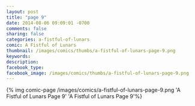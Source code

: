 ```yaml
---
layout: post
title: "page 9"
date: 2014-08-06 09:09:01 -0700
comments: false
sharing: false
categories: a-fistful-of-lunars
comic: A Fistful of Lunars
thumbnail: /images/comics/thumbs/a-fistful-of-lunars-page-9.png
keywords: 
description: 
facebook_type: 
facebook_image: /images/comics/thumbs/a-fistful-of-lunars-page-9.png
---
```

{% img comic-page /images/comics/a-fistful-of-lunars-page-9.png 'A Fistful of Lunars Page 9' 'A Fistful of Lunars Page 9'%}